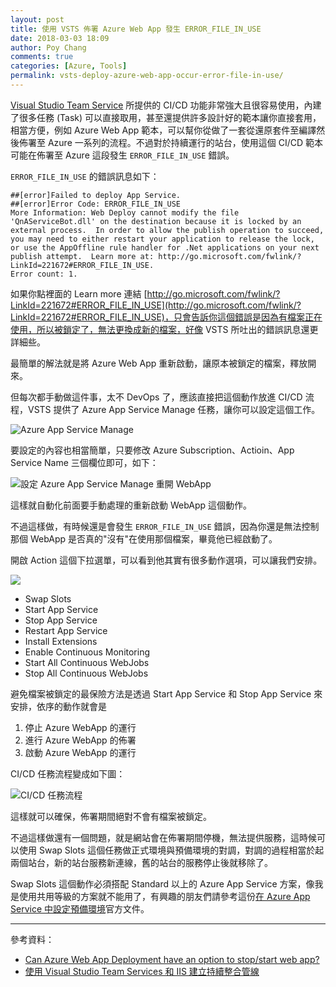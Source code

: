```yaml
---
layout: post
title: 使用 VSTS 佈署 Azure Web App 發生 ERROR_FILE_IN_USE
date: 2018-03-03 18:09
author: Poy Chang
comments: true
categories: [Azure, Tools]
permalink: vsts-deploy-azure-web-app-occur-error-file-in-use/
---
```

[Visual Studio Team Service](https://www.visualstudio.com/vso/) 所提供的 CI/CD 功能非常強大且很容易使用，內建了很多任務 (Task) 可以直接取用，甚至還提供許多設計好的範本讓你直接套用，相當方便，例如 Azure Web App 範本，可以幫你從做了一套從還原套件至編譯然後佈署至 Azure 一系列的流程。不過對於持續運行的站台，使用這個 CI/CD 範本可能在佈署至 Azure 這段發生 `ERROR_FILE_IN_USE` 錯誤。

`ERROR_FILE_IN_USE` 的錯誤訊息如下：

```
##[error]Failed to deploy App Service.
##[error]Error Code: ERROR_FILE_IN_USE
More Information: Web Deploy cannot modify the file 'QnAServiceBot.dll' on the destination because it is locked by an external process.  In order to allow the publish operation to succeed, you may need to either restart your application to release the lock, or use the AppOffline rule handler for .Net applications on your next publish attempt.  Learn more at: http://go.microsoft.com/fwlink/?LinkId=221672#ERROR_FILE_IN_USE.
Error count: 1.
```

如果你點裡面的 Learn more 連結 [http://go.microsoft.com/fwlink/?LinkId=221672#ERROR_FILE_IN_USE](http://go.microsoft.com/fwlink/?LinkId=221672#ERROR_FILE_IN_USE)，只會告訴你這個錯誤是因為有檔案正在使用，所以被鎖定了，無法更換成新的檔案，好像 VSTS 所吐出的錯誤訊息還更詳細些。

最簡單的解法就是將 Azure Web App 重新啟動，讓原本被鎖定的檔案，釋放開來。

但每次都手動做這件事，太不 DevOps 了，應該直接把這個動作放進 CI/CD 流程，VSTS 提供了 Azure App Service Manage 任務，讓你可以設定這個工作。

![Azure App Service Manage](https://i.imgur.com/PrAjEoG.png)

要設定的內容也相當簡單，只要修改 Azure Subscription、Actioin、App Service Name 三個欄位即可，如下：

![設定 Azure App Service Manage 重開 WebApp](https://i.imgur.com/5TG0mQr.png)

這樣就自動化前面要手動處理的重新啟動 WebApp 這個動作。

不過這樣做，有時候還是會發生 `ERROR_FILE_IN_USE` 錯誤，因為你還是無法控制那個 WebApp 是否真的"沒有"在使用那個檔案，畢竟他已經啟動了。

開啟 Action 這個下拉選單，可以看到他其實有很多動作選項，可以讓我們安排。

![](https://i.imgur.com/Zz0KoIr.png)

* Swap Slots
* Start App Service
* Stop App Service
* Restart App Service
* Install Extensions
* Enable Continuous Monitoring
* Start All Continuous WebJobs
* Stop All Continuous WebJobs

避免檔案被鎖定的最保險方法是透過 Start App Service 和 Stop App Service 來安排，依序的動作就會是

1. 停止 Azure WebApp 的運行
2. 進行 Azure WebApp 的佈署
3. 啟動 Azure WebApp 的運行

CI/CD 任務流程變成如下圖：

![CI/CD 任務流程](https://i.imgur.com/oyUBvYc.png)

這樣就可以確保，佈署期間絕對不會有檔案被鎖定。

不過這樣做還有一個問題，就是網站會在佈署期間停機，無法提供服務，這時候可以使用 Swap Slots 這個任務做正式環境與預備環境的對調，對調的過程相當於起兩個站台，新的站台服務新連線，舊的站台的服務停止後就移除了。

Swap Slots 這個動作必須搭配 Standard 以上的 Azure App Service 方案，像我是使用共用等級的方案就不能用了，有興趣的朋友們請參考這份[在 Azure App Service 中設定預備環境](https://docs.microsoft.com/zh-tw/azure/app-service/web-sites-staged-publishing?WT.mc_id=DT-MVP-5003022)官方文件。

----------

參考資料：

* [Can Azure Web App Deployment have an option to stop/start web app?](https://github.com/Microsoft/vsts-tasks/issues/1233)
* [使用 Visual Studio Team Services 和 IIS 建立持續整合管線](https://docs.microsoft.com/zh-tw/azure/virtual-machines/windows/tutorial-vsts-iis-cicd?WT.mc_id=DT-MVP-5003022)

